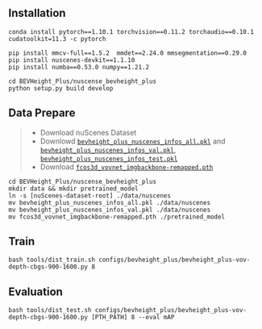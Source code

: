 ## Installation
```shell
conda install pytorch==1.10.1 torchvision==0.11.2 torchaudio==0.10.1 cudatoolkit=11.3 -c pytorch

pip install mmcv-full==1.5.2  mmdet==2.24.0 mmsegmentation==0.29.0
pip install nuscenes-devkit==1.1.10
pip install numba==0.53.0 numpy==1.21.2

cd BEVHeight_Plus/nuscense_bevheight_plus
python setup.py build develop
```
## Data Prepare

>* Download nuScenes Dataset
>* Downlowd [`bevheight_plus_nuscenes_infos_all.pkl`](https://cloud.tsinghua.edu.cn/f/18803f287e2a4f20a1a9/?dl=1) and [`bevheight_plus_nuscenes_infos_val.pkl`](https://cloud.tsinghua.edu.cn/f/bee57ee6237f42cca3fa/?dl=1), [`bevheight_plus_nuscenes_infos_test.pkl`](https://cloud.tsinghua.edu.cn/f/0b84d3ea57d24e18b7ce/?dl=1)
>* Download  [`fcos3d_vovnet_imgbackbone-remapped.pth`](https://cloud.tsinghua.edu.cn/f/df9230cea69e4eeab116/?dl=1)

```shell
cd BEVHeight_Plus/nuscense_bevheight_plus 
mkdir data && mkdir pretrained_model
ln -s [nuScenes-dataset-root] ./data/nuscenes
mv bevheight_plus_nuscenes_infos_all.pkl ./data/nuscenes
mv bevheight_plus_nuscenes_infos_val.pkl ./data/nuscenes
mv fcos3d_vovnet_imgbackbone-remapped.pth ./pretrained_model
```

## Train
```shell
bash tools/dist_train.sh configs/bevheight_plus/bevheight_plus-vov-depth-cbgs-900-1600.py 8
```

## Evaluation
```shell
bash tools/dist_test.sh configs/bevheight_plus/bevheight_plus-vov-depth-cbgs-900-1600.py [PTH_PATH] 8 --eval mAP
```


